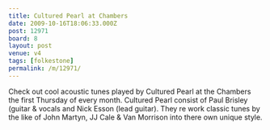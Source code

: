 ```yaml
---
title: Cultured Pearl at Chambers
date: 2009-10-16T18:06:33.000Z
post: 12971
board: 8
layout: post
venue: v4
tags: [folkestone]
permalink: /m/12971/
---
```

Check out cool acoustic tunes played by Cultured Pearl at the Chambers the first Thursday of every month. Cultured Pearl consist of Paul Brisley (guitar & vocals and Nick Esson (lead guitar). They re work classic tunes by the like of John Martyn, JJ Cale & Van Morrison into there own unique style.
